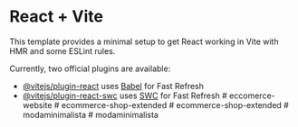# React + Vite

This template provides a minimal setup to get React working in Vite with HMR and some ESLint rules.

Currently, two official plugins are available:

- [@vitejs/plugin-react](https://github.com/vitejs/vite-plugin-react/blob/main/packages/plugin-react/README.md) uses [Babel](https://babeljs.io/) for Fast Refresh
- [@vitejs/plugin-react-swc](https://github.com/vitejs/vite-plugin-react-swc) uses [SWC](https://swc.rs/) for Fast Refresh
#   e c c o m e r c e - w e b s i t e  
 #   e c o m m e r c e - s h o p - e x t e n d e d  
 #   e c o m m e r c e - s h o p - e x t e n d e d  
 #   m o d a m i n i m a l i s t a  
 #   m o d a m i n i m a l i s t a  
 